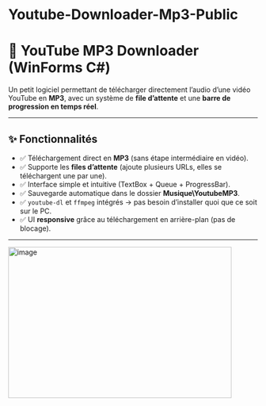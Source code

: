 # Youtube-Downloader-Mp3-Public


# 🎵 YouTube MP3 Downloader (WinForms C#)

Un petit logiciel permettant de télécharger directement l’audio d’une vidéo YouTube en **MP3**, avec un système de **file d’attente** et une **barre de progression en temps réel**.  

---

## ✨ Fonctionnalités

- ✅ Téléchargement direct en **MP3** (sans étape intermédiaire en vidéo).  
- ✅ Supporte les **files d’attente** (ajoute plusieurs URLs, elles se téléchargent une par une).  
- ✅ Interface simple et intuitive (TextBox + Queue + ProgressBar).  
- ✅ Sauvegarde automatique dans le dossier **Musique\YoutubeMP3**.  
- ✅ `youtube-dl` et `ffmpeg` intégrés → pas besoin d’installer quoi que ce soit sur le PC.  
- ✅ UI **responsive** grâce au téléchargement en arrière-plan (pas de blocage).  

---

<img width="451" height="305" alt="image" src="https://github.com/user-attachments/assets/8a95b383-ff7b-4edb-a4f4-b803c5faf817" />

